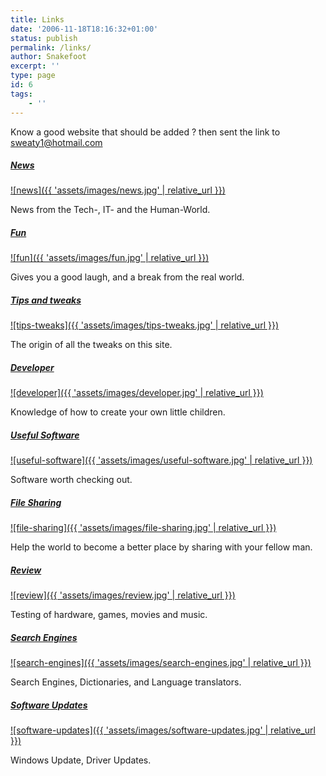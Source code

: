 ```yaml
---
title: Links
date: '2006-11-18T18:16:32+01:00'
status: publish
permalink: /links/
author: Snakefoot
excerpt: ''
type: page
id: 6
tags:
    - ''
---
```

Know a good website that should be added ? then sent the link to [sweaty1@hotmail.com](mailto:sweaty1@hotmail.com?subject=Link%20Suggestion "Snakefoot")

##### [News](news/)

[![news]({{ 'assets/images/news.jpg' | relative_url }})](http://smallvoid.com/links/news/)

News from the Tech-, IT- and the Human-World.

##### [Fun](fun/)

[![fun]({{ 'assets/images/fun.jpg' | relative_url }})](http://smallvoid.com/links/fun/)

Gives you a good laugh, and a break from the real world.

##### [Tips and tweaks](tips-tweaks/)

[![tips-tweaks]({{ 'assets/images/tips-tweaks.jpg' | relative_url }})](http://smallvoid.com/links/tips-tweaks/)

The origin of all the tweaks on this site.

##### [Developer](developer/)

[![developer]({{ 'assets/images/developer.jpg' | relative_url }})](http://smallvoid.com/links/developer/)

Knowledge of how to create your own little children.

##### [Useful Software](useful-software/)

[![useful-software]({{ 'assets/images/useful-software.jpg' | relative_url }})](http://smallvoid.com/links/useful-software/)

Software worth checking out.

##### [File Sharing](file-sharing/)

[![file-sharing]({{ 'assets/images/file-sharing.jpg' | relative_url }})](http://smallvoid.com/links/file-sharing/)

Help the world to become a better place by sharing with your fellow man.

##### [Review](review/)

[![review]({{ 'assets/images/review.jpg' | relative_url }})](http://smallvoid.com/links/review/)

Testing of hardware, games, movies and music.

##### [Search Engines](search-engines/)

[![search-engines]({{ 'assets/images/search-engines.jpg' | relative_url }})](http://smallvoid.com/links/search-engines/)

Search Engines, Dictionaries, and Language translators.

##### [Software Updates](software-updates/)

[![software-updates]({{ 'assets/images/software-updates.jpg' | relative_url }})](http://smallvoid.com/links/software-updates/)

Windows Update, Driver Updates.